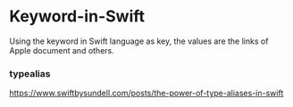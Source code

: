 # Keyword-in-Swift
Using the keyword in Swift language as key, the values are the links of Apple document and others.

### typealias
https://www.swiftbysundell.com/posts/the-power-of-type-aliases-in-swift
